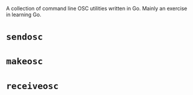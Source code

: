 A collection of command line OSC utilities written in Go. Mainly an exercise in learning Go.

# `sendosc`
# `makeosc`
# `receiveosc`
